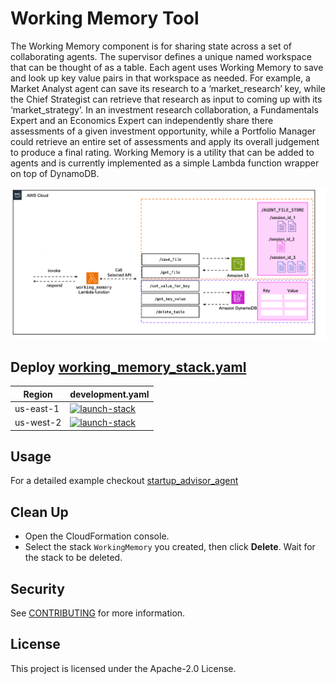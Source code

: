 # Working Memory Tool

The Working Memory component is for sharing state across a set of collaborating agents. The supervisor defines a unique named workspace that can be thought of as a table. Each agent uses Working Memory to save and look up key value pairs in that workspace as needed. For example, a Market Analyst agent can save its research to a ‘market_research’ key, while the Chief Strategist can retrieve that research as input to coming up with its ‘market_strategy’. In an investment research collaboration, a Fundamentals Expert and an Economics Expert can independently share there assessments of a given investment opportunity, while a Portfolio Manager could retrieve an entire set of assessments and apply its overall judgement to produce a final rating. Working Memory is a utility that can be added to agents and is currently implemented as a simple Lambda function wrapper on top of DynamoDB.

![architecture](/src/shared/working_memory/architecture.png)

## Deploy [working_memory_stack.yaml](/src/shared/working_memory/cfn_stacks/working_memory_stack.yaml)

|   Region   | development.yaml |
| ---------- | ----------------- |
| us-east-1  | [![launch-stack](https://s3.amazonaws.com/cloudformation-examples/cloudformation-launch-stack.png)](https://console.aws.amazon.com/cloudformation/home?region=us-east-1#/stacks/new?stackName=WorkingMemory&templateURL=)|
| us-west-2  | [![launch-stack](https://s3.amazonaws.com/cloudformation-examples/cloudformation-launch-stack.png)](https://console.aws.amazon.com/cloudformation/home?region=us-west-2#/stacks/new?stackName=WorkingMemory&templateURL=)|

## Usage

For a detailed example checkout [startup_advisor_agent](/examples/amazon-bedrock-multi-agent-collaboration/startup_advisor_agent/)

## Clean Up

- Open the CloudFormation console.
- Select the stack `WorkingMemory` you created, then click **Delete**. Wait for the stack to be deleted.

## Security

See [CONTRIBUTING](CONTRIBUTING.md#security-issue-notifications) for more information.

## License

This project is licensed under the Apache-2.0 License.

